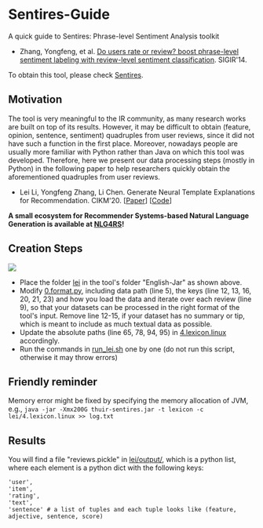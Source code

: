 # Sentires-Guide
A quick guide to Sentires: Phrase-level Sentiment Analysis toolkit
- Zhang, Yongfeng, et al. [Do users rate or review? boost phrase-level sentiment labeling with review-level sentiment classification](http://yongfeng.me/attach/bps-zhang.pdf). SIGIR'14.

To obtain this tool, please check [Sentires](https://github.com/evison/Sentires).

## Motivation
The tool is very meaningful to the IR community, as many research works are built on top of its results. However, it may be difficult to obtain (feature, opinion, sentence, sentiment) quadruples from user reviews, since it did not have such a function in the first place. Moreover, nowadays people are usually more familiar with Python rather than Java on which this tool was developed. Therefore, here we present our data processing steps (mostly in Python) in the following paper to help researchers quickly obtain the aforementioned quadruples from user reviews.
- Lei Li, Yongfeng Zhang, Li Chen. Generate Neural Template Explanations for Recommendation. CIKM'20. \[[Paper](https://lileipisces.github.io/files/CIKM20-NETE-paper.pdf)\] \[[Code](https://github.com/lileipisces/NETE)\]

**A small ecosystem for Recommender Systems-based Natural Language Generation is available at [NLG4RS](https://github.com/lileipisces/NLG4RS)!**

## Creation Steps
![](folder-hierarchy.png)
- Place the folder [lei](lei/) in the tool's folder "English-Jar" as shown above.
- Modify [0.format.py](lei/0.format.py), including data path (line 5), the keys (line 12, 13, 16, 20, 21, 23) and how you load the data and iterate over each review (line 9), so that your datasets can be processed in the right format of the tool's input. Remove line 12-15, if your dataset has no summary or tip, which is meant to include as much textual data as possible.
- Update the absolute paths (line 65, 78, 94, 95) in [4.lexicon.linux](lei/4.lexicon.linux) accordingly.
- Run the commands in [run_lei.sh](run_lei.sh) one by one (do not run this script, otherwise it may throw errors)

## Friendly reminder
Memory error might be fixed by specifying the memory allocation of JVM, e.g., ```java -jar -Xmx200G thuir-sentires.jar -t lexicon -c lei/4.lexicon.linux >> log.txt```

## Results
You will find a file "reviews.pickle" in [lei/output/](lei/output/), which is a python list, where each element is a python dict with the following keys:
```
'user',
'item',
'rating',
'text',
'sentence' # a list of tuples and each tuple looks like (feature, adjective, sentence, score)
```
